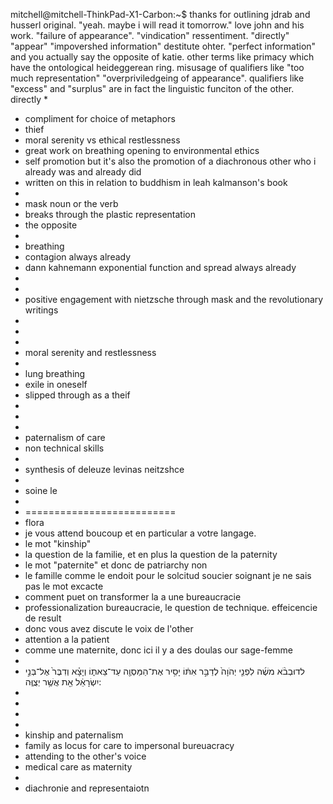 mitchell@mitchell-ThinkPad-X1-Carbon:~$ thanks for outlining jdrab and husserl original. "yeah.  maybe i will read it tomorrow."  love john and his work.  "failure of appearance". "vindication"  ressentiment. "directly"  "appear" "impovershed information"  destitute ohter.  "perfect information"  and you actually say the opposite of katie.    other terms like primacy which have the ontological heideggerean ring.  misusage of qualifiers like "too much representation" "overpriviledgeing of appearance". qualifiers like "excess" and "surplus"  are in fact the linguistic funciton of the other.  directly
* 
* compliment for choice of metaphors
* thief 
* moral serenity vs ethical restlessness
* great work on breathing opening to environmental ethics
* self promotion but it's also the promotion of a diachronous other who i already was and already did
* written on this in relation to buddhism in leah kalmanson's book
* 
* mask noun or the verb
* breaks through the plastic representation
* the opposite 
* 
* breathing 
* contagion always already 
* dann kahnemann exponential function and spread always already
* 
* 
* positive engagement with nietzsche through mask and the revolutionary writings
* 
* 
* 
* moral serenity and restlessness
* 
* lung breathing
* exile in oneself
* slipped through as a theif
* 
* 
* 
* paternalism of care 
* non technical skills
* 
* synthesis of deleuze levinas neitzshce
* 
* soine le 
* 
* ==========================
* flora
* je vous attend boucoup et en particular a votre langage.
* le mot "kinship"
* la question de la familie, et en plus la question de la paternity
* le mot "paternite" et donc de patriarchy non 
* le famille comme le endoit pour le solcitud soucier soignant je ne sais pas le mot excacte 
* comment puet on transformer la a une bureaucracie
* professionalization bureaucracie, le question de technique. effeicencie de result
* donc vous avez discute le voix de l'other
* attention a la patient
* comme une maternite, donc ici il y a des doulas our sage-femme
* 
* לדוּבְבֹ֨א משֶׁ֜ה לִפְנֵ֤י יְהֹוָה֙ לְדַבֵּ֣ר אִתּ֔וֹ יָסִ֥יר אֶת־הַמַּסְוֶ֖ה עַד־צֵאת֑וֹ וְיָצָ֗א וְדִבֶּר֙ אֶל־בְּנֵ֣י יִשְׂרָאֵ֔ל אֵ֖ת אֲשֶׁ֥ר יְצֻוֶּֽה:
* 
* 
* 
* 
* kinship and paternalism
* family as locus for care to impersonal bureuacracy
* attending to the other's voice 
* medical care as maternity 
* 
* diachronie and representaiotn
